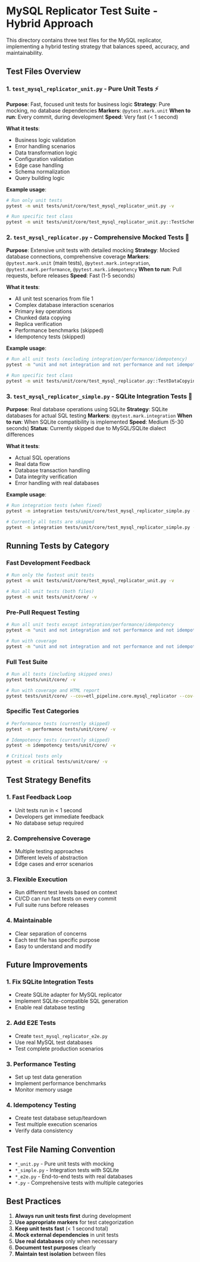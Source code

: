 # MySQL Replicator Test Suite - Hybrid Approach

This directory contains three test files for the MySQL replicator, implementing a hybrid testing strategy that balances speed, accuracy, and maintainability.

## Test Files Overview

### 1. `test_mysql_replicator_unit.py` - **Pure Unit Tests** ⚡
**Purpose**: Fast, focused unit tests for business logic
**Strategy**: Pure mocking, no database dependencies
**Markers**: `@pytest.mark.unit`
**When to run**: Every commit, during development
**Speed**: Very fast (< 1 second)

**What it tests**:
- Business logic validation
- Error handling scenarios
- Data transformation logic
- Configuration validation
- Edge case handling
- Schema normalization
- Query building logic

**Example usage**:
```bash
# Run only unit tests
pytest -m unit tests/unit/core/test_mysql_replicator_unit.py -v

# Run specific test class
pytest -m unit tests/unit/core/test_mysql_replicator_unit.py::TestSchemaNormalization -v
```

### 2. `test_mysql_replicator.py` - **Comprehensive Mocked Tests** 🎯
**Purpose**: Extensive unit tests with detailed mocking
**Strategy**: Mocked database connections, comprehensive coverage
**Markers**: `@pytest.mark.unit` (main tests), `@pytest.mark.integration`, `@pytest.mark.performance`, `@pytest.mark.idempotency`
**When to run**: Pull requests, before releases
**Speed**: Fast (1-5 seconds)

**What it tests**:
- All unit test scenarios from file 1
- Complex database interaction scenarios
- Primary key operations
- Chunked data copying
- Replica verification
- Performance benchmarks (skipped)
- Idempotency tests (skipped)

**Example usage**:
```bash
# Run all unit tests (excluding integration/performance/idempotency)
pytest -m "unit and not integration and not performance and not idempotency" tests/unit/core/test_mysql_replicator.py -v

# Run specific test class
pytest -m unit tests/unit/core/test_mysql_replicator.py::TestDataCopying -v
```

### 3. `test_mysql_replicator_simple.py` - **SQLite Integration Tests** 🔧
**Purpose**: Real database operations using SQLite
**Strategy**: SQLite databases for actual SQL testing
**Markers**: `@pytest.mark.integration`
**When to run**: When SQLite compatibility is implemented
**Speed**: Medium (5-30 seconds)
**Status**: Currently skipped due to MySQL/SQLite dialect differences

**What it tests**:
- Actual SQL operations
- Real data flow
- Database transaction handling
- Data integrity verification
- Error handling with real databases

**Example usage**:
```bash
# Run integration tests (when fixed)
pytest -m integration tests/unit/core/test_mysql_replicator_simple.py -v

# Currently all tests are skipped
pytest -m integration tests/unit/core/test_mysql_replicator_simple.py -v -s
```

## Running Tests by Category

### Fast Development Feedback
```bash
# Run only the fastest unit tests
pytest -m unit tests/unit/core/test_mysql_replicator_unit.py -v

# Run all unit tests (both files)
pytest -m unit tests/unit/core/ -v
```

### Pre-Pull Request Testing
```bash
# Run all unit tests except integration/performance/idempotency
pytest -m "unit and not integration and not performance and not idempotency" tests/unit/core/ -v

# Run with coverage
pytest -m "unit and not integration and not performance and not idempotency" tests/unit/core/ --cov=etl_pipeline.core.mysql_replicator --cov-report=term-missing
```

### Full Test Suite
```bash
# Run all tests (including skipped ones)
pytest tests/unit/core/ -v

# Run with coverage and HTML report
pytest tests/unit/core/ --cov=etl_pipeline.core.mysql_replicator --cov-report=html --cov-report=term-missing
```

### Specific Test Categories
```bash
# Performance tests (currently skipped)
pytest -m performance tests/unit/core/ -v

# Idempotency tests (currently skipped)
pytest -m idempotency tests/unit/core/ -v

# Critical tests only
pytest -m critical tests/unit/core/ -v
```

## Test Strategy Benefits

### 1. **Fast Feedback Loop**
- Unit tests run in < 1 second
- Developers get immediate feedback
- No database setup required

### 2. **Comprehensive Coverage**
- Multiple testing approaches
- Different levels of abstraction
- Edge cases and error scenarios

### 3. **Flexible Execution**
- Run different test levels based on context
- CI/CD can run fast tests on every commit
- Full suite runs before releases

### 4. **Maintainable**
- Clear separation of concerns
- Each test file has specific purpose
- Easy to understand and modify

## Future Improvements

### 1. **Fix SQLite Integration Tests**
- Create SQLite adapter for MySQL replicator
- Implement SQLite-compatible SQL generation
- Enable real database testing

### 2. **Add E2E Tests**
- Create `test_mysql_replicator_e2e.py`
- Use real MySQL test databases
- Test complete production scenarios

### 3. **Performance Testing**
- Set up test data generation
- Implement performance benchmarks
- Monitor memory usage

### 4. **Idempotency Testing**
- Create test database setup/teardown
- Test multiple execution scenarios
- Verify data consistency

## Test File Naming Convention

- `*_unit.py` - Pure unit tests with mocking
- `*_simple.py` - Integration tests with SQLite
- `*_e2e.py` - End-to-end tests with real databases
- `*.py` - Comprehensive tests with multiple categories

## Best Practices

1. **Always run unit tests first** during development
2. **Use appropriate markers** for test categorization
3. **Keep unit tests fast** (< 1 second total)
4. **Mock external dependencies** in unit tests
5. **Use real databases** only when necessary
6. **Document test purposes** clearly
7. **Maintain test isolation** between files 